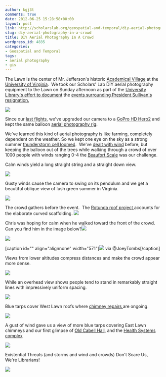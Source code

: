```yaml
---
author: kgj3t
comments: true
date: 2012-06-25 15:28:58+00:00
layout: post
link: http://scholarslab.org/geospatial-and-temporal/diy-aerial-photography-in-a-crowd/
slug: diy-aerial-photography-in-a-crowd
title: DIY Aerial Photography In A Crowd
wordpress_id: 4835
categories:
- Geospatial and Temporal
tags:
- aerial photography
- gis
---
```


The Lawn is the center of Mr. Jefferson's historic [Academical Village](http://www.virginia.edu/academicalvillage/) at the [University of Virginia](http://www.virginia.edu).  We took our Scholars' Lab DIY aerial photography equipment to the Lawn on Sunday afternoon as part of the [University Library's effort to document](http://sullivan.lib.virginia.edu/) the [events surrounding President Sullivan's resignation.](http://www.virginia.edu/keyissues/presidential-transition/)

[![](http://www.scholarslab.org/wp-content/uploads/2012/06/Chris-Kelly-Rotunda-1024x768.jpg)](http://www.scholarslab.org/geospatial-and-temporal/diy-aerial-photography-in-a-crowd/attachment/chris-kelly-rotunda/)

Since our [last flights](https://www.scholarslab.org/geospatial-and-temporal/update-diy-aerial-photography/), we've upgraded our camera to a [GoPro HD Hero2](http://gopro.com/hd-hero2-cameras/) and kept the same balloon [aerial photography rig](https://www.scholarslab.org/geospatial-and-temporal/diy-aerial-photography/).

We've learned this kind of aerial photography is like farming, completely dependent on the weather. So we kept one eye on the sky as a strong summer [thunderstorm cell loomed](http://twitpic.com/a04ayd).  We've [dealt with wind](http://youtu.be/KYilJ3kDLuI) before, but keeping the balloon out of the trees while walking through a crowd of over 1000 people with winds ranging 0-4 the [Beaufort Scale](http://www.spc.noaa.gov/faq/tornado/beaufort.html) was our challenge.

Calm winds yield a long straight string and a straight down view.

[![](http://www.scholarslab.org/wp-content/uploads/2012/06/GOPR0767-1024x768.jpg)](http://www.scholarslab.org/geospatial-and-temporal/diy-aerial-photography-in-a-crowd/attachment/dcim100gopro-5/)

Gusty winds cause the camera to swing on its pendulum and we get a beautiful oblique view of lush green summer in Virginia.

[![](http://www.scholarslab.org/wp-content/uploads/2012/06/GOPR0332-1024x768.jpg)](http://www.scholarslab.org/geospatial-and-temporal/diy-aerial-photography-in-a-crowd/attachment/dcim100gopro-6/)

The crowd gathers before the event.  The [Rotunda roof project ](http://uvamagazine.org/top_university_news/article/rotunda_roof_to_be_repaired_not_replaced/)accounts for the elaborate curved scaffolding.
[![](http://www.scholarslab.org/wp-content/uploads/2012/06/GOPR0270-1024x768.jpg)](http://www.scholarslab.org/geospatial-and-temporal/diy-aerial-photography-in-a-crowd/attachment/dcim100gopro/)

Chris was hoping for calm when he walked toward the front of the crowd.  Can you find him in the image below?[![](http://www.scholarslab.org/wp-content/uploads/2012/06/GOPR0447-1024x768.jpg)](http://www.scholarslab.org/geospatial-and-temporal/diy-aerial-photography-in-a-crowd/attachment/dcim100gopro-3/)

[![](http://www.scholarslab.org/wp-content/uploads/2012/06/GOPR0447-Copy-1024x768.jpg)](http://www.scholarslab.org/geospatial-and-temporal/diy-aerial-photography-in-a-crowd/attachment/dcim100gopro-4/)

[caption id="" align="alignnone" width="571"][![](http://www.scholarslab.org/wp-content/uploads/2012/06/JoeyTombsRotunda-571x1024.jpg)](http://www.scholarslab.org/geospatial-and-temporal/diy-aerial-photography-in-a-crowd/attachment/joeytombsrotunda/) via @JoeyTombs[/caption]

Views from lower altitudes compress distances and make the crowd appear more dense.

[![](http://www.scholarslab.org/wp-content/uploads/2012/06/GOPR0362-Copy-1024x509.jpg)](http://www.scholarslab.org/geospatial-and-temporal/diy-aerial-photography-in-a-crowd/attachment/dcim100gopro-2/)

While an overhead view shows people tend to stand in remarkably straight lines with impressively uniform spacing.

[![](http://www.scholarslab.org/wp-content/uploads/2012/06/GOPR0465-1024x768.jpg)](http://www.scholarslab.org/geospatial-and-temporal/diy-aerial-photography-in-a-crowd/attachment/dcim100gopro-9/)

Blue tarps cover West Lawn roofs where [chimney repairs ](http://www.virginia.edu/uvatoday/newsRelease.php?id=16387)are ongoing.

[![](http://www.scholarslab.org/wp-content/uploads/2012/06/GOPR0307-1024x768.jpg)](http://www.scholarslab.org/geospatial-and-temporal/diy-aerial-photography-in-a-crowd/attachment/dcim100gopro-7/)

A gust of wind gave us a view of more blue tarps covering East Lawn chimneys and our first glimpse of [Old Cabell Hall](http://www.virginia.edu/webmap/popPages/67-CabellOld.html), and the [Health Systems complex ](http://uvahealth.com/)

[![](http://www.scholarslab.org/wp-content/uploads/2012/06/GOPR0316-1024x768.jpg)](http://www.scholarslab.org/geospatial-and-temporal/diy-aerial-photography-in-a-crowd/attachment/dcim100gopro-8/)

Existential Threats (and storms and wind and crowds) Don't Scare Us, We're Librarians!

[![](http://www.scholarslab.org/wp-content/uploads/2012/06/Group-Pix.jpg)](http://www.scholarslab.org/geospatial-and-temporal/diy-aerial-photography-in-a-crowd/attachment/group-pix/)
